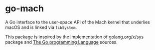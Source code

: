 # go-mach

A Go interface to the user-space API of the Mach kernel that underlies macOS and is linked via `libSystem`.

This package is inspired by the implementation of [golang.org/x/sys](https://cs.opensource.google/go/x/sys) package and [The Go programming Language](https://cs.opensource.google/go/go) sources.

